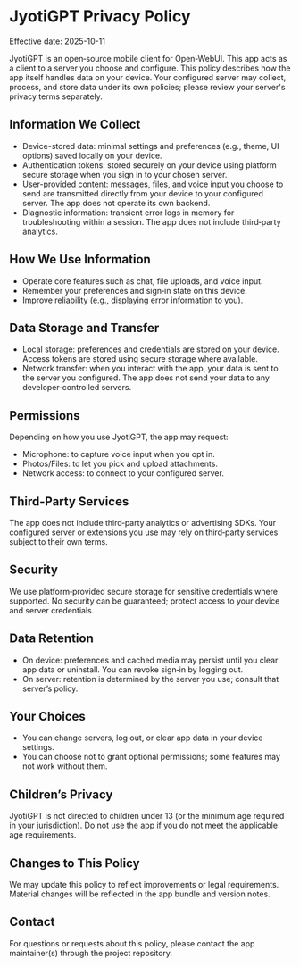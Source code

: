 # JyotiGPT Privacy Policy

Effective date: 2025-10-11

JyotiGPT is an open‑source mobile client for Open‑WebUI. This app acts as a client to a server you choose and configure. This policy describes how the app itself handles data on your device. Your configured server may collect, process, and store data under its own policies; please review your server's privacy terms separately.

## Information We Collect
- Device-stored data: minimal settings and preferences (e.g., theme, UI options) saved locally on your device.
- Authentication tokens: stored securely on your device using platform secure storage when you sign in to your chosen server.
- User-provided content: messages, files, and voice input you choose to send are transmitted directly from your device to your configured server. The app does not operate its own backend.
- Diagnostic information: transient error logs in memory for troubleshooting within a session. The app does not include third‑party analytics.

## How We Use Information
- Operate core features such as chat, file uploads, and voice input.
- Remember your preferences and sign‑in state on this device.
- Improve reliability (e.g., displaying error information to you).

## Data Storage and Transfer
- Local storage: preferences and credentials are stored on your device. Access tokens are stored using secure storage where available.
- Network transfer: when you interact with the app, your data is sent to the server you configured. The app does not send your data to any developer‑controlled servers.

## Permissions
Depending on how you use JyotiGPT, the app may request:
- Microphone: to capture voice input when you opt in.
- Photos/Files: to let you pick and upload attachments.
- Network access: to connect to your configured server.

## Third‑Party Services
The app does not include third‑party analytics or advertising SDKs. Your configured server or extensions you use may rely on third‑party services subject to their own terms.

## Security
We use platform‑provided secure storage for sensitive credentials where supported. No security can be guaranteed; protect access to your device and server credentials.

## Data Retention
- On device: preferences and cached media may persist until you clear app data or uninstall. You can revoke sign‑in by logging out.
- On server: retention is determined by the server you use; consult that server’s policy.

## Your Choices
- You can change servers, log out, or clear app data in your device settings.
- You can choose not to grant optional permissions; some features may not work without them.

## Children’s Privacy
JyotiGPT is not directed to children under 13 (or the minimum age required in your jurisdiction). Do not use the app if you do not meet the applicable age requirements.

## Changes to This Policy
We may update this policy to reflect improvements or legal requirements. Material changes will be reflected in the app bundle and version notes.

## Contact
For questions or requests about this policy, please contact the app maintainer(s) through the project repository.



